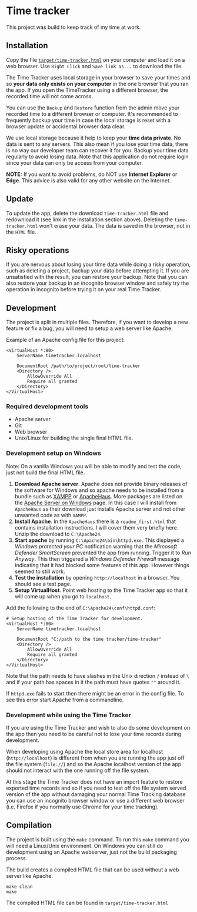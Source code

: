 # Time tracker

This project was build to keep track of my time at work. 

## Installation

Copy the file [`target/time-tracker.html`](https://github.com/gaellafond/time-tracker/raw/master/target/time-tracker.html)
on your computer and load it on a web browser. Use `Right Click` and `Save link as...` to download the file.

The Time Tracker uses local storage in your browser to save your times and so **your data
only exists on your computer** in the one browser that you ran the app. If you open the
TimeTracker using a different browser, the recorded time will not come across.

You can use the `Backup` and `Restore` function from the admin move your recorded time
to a different browser or computer. It's recommended to frequently backup your time
in case the local storage is reset with a browser update or accidental browser data clear.

We use local storage because it help to keep your **time data private**. No data is sent to any servers.
This also mean if you lose your time data, there is no way our developer team can recover it for you.
Backup your time data regularly to avoid losing data.
Note that this application do not require login since your data can only be access from your computer.

**NOTE:** If you want to avoid problems, do NOT use **Internet Explorer** or **Edge**.
This advice is also valid for any other website on the Internet.

## Update

To update the app, delete the download `time-tracker.html` file and redownload it
(see link in the installation section above).
Deleting the `time-tracker.html` won't erase your data. The data is saved in the browser,
not in the `HTML` file.

## Risky operations

If you are nervous about losing your time data while doing a risky operation, such as deleting a project,
backup your data before attempting it. If you are unsatisfied with the result, you can restore your backup.
Note that you can also restore your backup in an incognito browser window and safely try the operation in
incognito before trying it on your real Time Tracker.

## Development

The project is split in multiple files.
Therefore, if you want to develop a new feature or fix a bug,
you will need to setup a web server like Apache.

Example of an Apache config file for this project:

```
<VirtualHost *:80>
    ServerName timetracker.localhost

    DocumentRoot /path/to/project/root/time-tracker
    <Directory />
        AllowOverride All
        Require all granted
    </Directory>
</VirtualHost>
```

### Required development tools
* Apache server
* Git
* Web browser
* Unix/Linux for building the single final HTML file.

### Development setup on Windows
Note: On a vanilla Windows you will be able to modify and test the code, just not build the final HTML file.

1. **Download Apache server**. Apache does not provide binary releases of the software for Windows and so
apache needs to be installed from a bundle such as [XAMPP](https://www.apachefriends.org/index.html)
or [ApacheHaus](https://www.apachehaus.com/cgi-bin/download.plx). More packages are listed
on the [Apache Server on Windows](https://httpd.apache.org/docs/current/platform/windows.html#down) page.
In this case I will install from `ApacheHaus` as their download just installs Apache server and not
other unwanted code as with `XAMPP`.
2. **Install Apache**. In the `ApacheHaus` there is a `readme_first.html` that contains installation instructions. I will 
cover them very briefly here. Unzip the download to `C:\Apache24`. 
3. **Start apache** by running `C:\Apache24\bin\httpd.exe`. This displayed a 
_Windows protected your PC_ notification warning that the _Mircosoft Defender SmartScreen_ prevented
the app from running. Trigger it to _Run Anyway_. This then triggered a _Windows Defender Firewall_ 
message indicating that it had blocked some features of this app. However things seemed to still work.
4. **Test the installation** by opening `http://localhost` in a browser. You should see a test page.
5. **Setup VirtualHost**. Point web hosting to the Time Tracker app so that it will come up when you
go to `localhost`.

Add the following to the end of `C:\Apache24\conf\httpd.conf`:
```
# Setup hosting of the Time Tracker for development.
<VirtualHost *:80>
    ServerName timetracker.localhost

    DocumentRoot "C:/path to the time tracker/time-tracker"
    <Directory />
        AllowOverride All
        Require all granted
    </Directory>
</VirtualHost>
```

Note that the path needs to have slashes in the Unix direction `/` instead of `\` and if your
path has spaces in it the path must have quotes `""` around it.

If `httpd.exe` fails to start then there might be an error in the config file. To see this 
error start Apache from a commandline.


### Development while using the Time Tracker

If you are using the Time Tracker and wish to also do some development on the app then
you need to be careful not to lose your time records during development.

When developing using Apache the local store area for localhost (`http://localhost`) is different 
from when you are running the app just off the file system (`file://`) and so the Apache 
localhost version of the app should not interact with the one running off the file system.

At this stage the Time Tracker does not have an import feature to restore exported
time records and so if you need to test off the file system served version of the app
without damaging your normal Time Tracking database you can use an incognito browser 
window or use a different web browser (i.e. Firefox if you normally use Chrome for your 
time tracking).


## Compilation

The project is built using the `make` command. To run this `make` command you will need a Linux/Unix
environment. On Windows you can still do development using an Apache webserver, just not the 
build packaging process.

The build creates a compiled HTML file that can be used without a web server like Apache.

```
make clean
make
```

The compiled HTML file can be found in `target/time-tracker.html`
